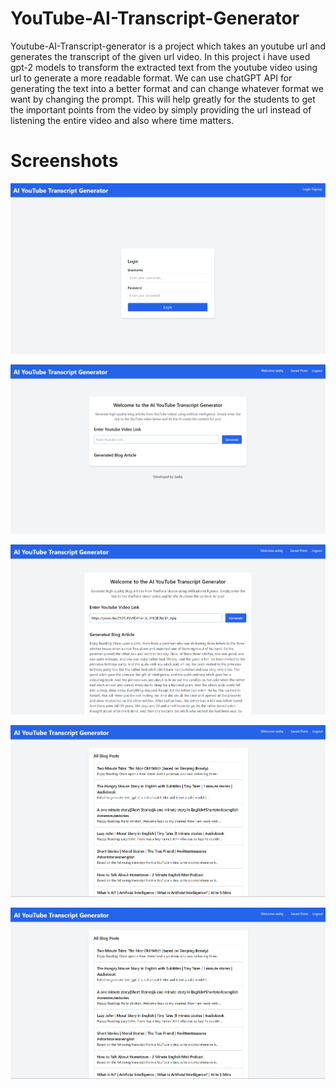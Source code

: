 # YouTube-AI-Transcript-Generator

Youtube-AI-Transcript-generator is a project which takes an youtube url and generates the transcript of the given url video.
In this project i have used gpt-2 models to transform the extracted text from the youtube video using url to generate a more readable format.
We can use chatGPT API for generating the text into a better format and can change whatever format we want by changing the prompt.
This will help greatly for the students to get the important points from the video by simply providing the url instead of listening the entire video and also where time matters.

# Screenshots

![signup page](screenshots/sign_up_page.png)

![home page](screenshots/home_page.png)

![text generated page](screenshots/text_generated_page.png)

![saved posts](screenshots/all_blog_posts.png)

![blog post details](screenshots/all_blog_posts.png)






